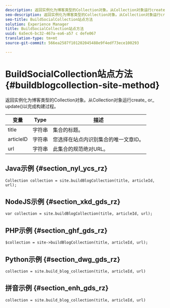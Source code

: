 ```yaml
---
description: 返回实例化为博客类型的Collection对象。从Collection对象运行create_ or_ update()以完成构建过程。
seo-description: 返回实例化为博客类型的Collection对象。从Collection对象运行create_ or_ update()以完成构建过程。
seo-title: BuildSocialCollection站点方法
solution: Experience Manager
title: BuildSocialCollection站点方法
uuid: 6a5ec6-bc32-467a-ea6-a57 c defe067
translation-type: tm+mt
source-git-commit: 566ea2587f101202045488e9f4edf73ece100293

---
```



# BuildSocialCollection站点方法{#buildblogcollection-site-method}

返回实例化为博客类型的Collection对象。从Collection对象运行create_ or_ update()以完成构建过程。

| 变量 | Type | 描述 |
|--- |--- |--- |
| title | 字符串 | 集合的标题。 |
| articleID | 字符串 | 您选择在站点内识别集合的唯一文章ID。 |
| url | 字符串 | 此集合的规范绝对URL。 |

## Java示例 {#section_nyl_ycs_rz}

```
Collection collection = site.buildBlogCollection(title, articleId, url); 
```

## NodeJS示例 {#section_xkd_gds_rz}

```
var collection = site.buildBlogCollection(title, articleId, url); 
```

## PHP示例 {#section_ghf_gds_rz}

```
$collection = site->buildBlogCollection(title, articleId, url); 
```

## Python示例 {#section_dwg_gds_rz}

```
collection = site.build_blog_collection(title, articleId, url) 
```

## 拼音示例 {#section_enh_gds_rz}

```
collection = site.build_blog_collection(title, articleId, url) 
```

